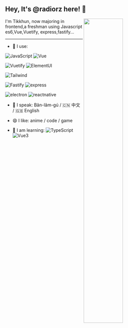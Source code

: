 ## Hey, It's **@radiorz** here! 👋

<img align="right" width="50%" src="https://github-readme-stats.vercel.app/api?username=tikkhun&show_icons=true">

I'm Tikkhun, now majoring in frontend,a freshman using Javascript es6,Vue,Vuetify, express,fastify...

------
- 🚀 I use:

![JavaScript](https://img.shields.io/badge/-ecmascript-black?style=plastic&logo=javascript)
![Vue](https://img.shields.io/badge/-Vue-green?style=plastic&logo=Vue.js)

![Vuetify](https://img.shields.io/badge/-Vuetify-blue?style=plastic&logo=Vuetify)
![ElementUI](https://img.shields.io/badge/-ElementUI-blue?style=plastic&logo=element-ui)

![Tailwind](https://img.shields.io/badge/-Tailwind-blue?style=plastic&logo=TailwindCSS)

![Fastify](https://img.shields.io/badge/-Fastify-black?style=plastic&logo=Fastify)
![express](https://img.shields.io/badge/-express-black?style=plastic&logo=Express)

![electron](https://img.shields.io/badge/-electron-green?style=plastic&logo=Electron)
![reactnative](https://img.shields.io/badge/-ReactNative-blue?style=plastic&log=ReactNative)

- 💬 I speak:
Bân-lâm-gú
/ 🇨🇳 中文
/ 🇬🇧 English

- 😄 I like:
anime
/ code
/ game

- 📖 I am learning:
![TypeScript](https://img.shields.io/badge/-TypeScript-blue?style=plastic&logo=typescript)
![Vue3](https://img.shields.io/badge/-Vue3-black?style=plastic&logo=Vue.js)
<!---
radiorz/radiorz is a ✨ special ✨ repository because its `README.md` (this file) appears on your GitHub profile.
You can click the Preview link to take a look at your changes.
--->
